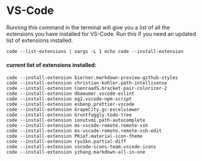 # VS-Code

Running this command in the terminal will give you a list of all the extensions you have installed for VS-Code. Run this if you need an updated list of extensions installed.

`code --list-extensions | xargs -L 1 echo code --install-extension`

#### current list of extensions installed:

```
code --install-extension bierner.markdown-preview-github-styles
code --install-extension christian-kohler.path-intellisense
code --install-extension CoenraadS.bracket-pair-colorizer-2
code --install-extension dbaeumer.vscode-eslint
code --install-extension eg2.vscode-npm-script
code --install-extension esbenp.prettier-vscode
code --install-extension GrapeCity.gc-excelviewer
code --install-extension Gruntfuggly.todo-tree
code --install-extension ionutvmi.path-autocomplete
code --install-extension ms-vscode-remote.remote-ssh
code --install-extension ms-vscode-remote.remote-ssh-edit
code --install-extension PKief.material-icon-theme
code --install-extension ryu1kn.partial-diff
code --install-extension vscode-icons-team.vscode-icons
code --install-extension yzhang.markdown-all-in-one
```
